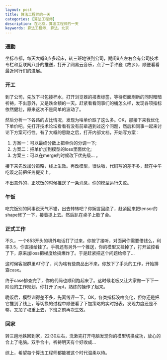 ```yaml
---
layout: post
title: 算法工程师的一天
categories: [算法工程师]
description: 在北京，算法工程师的一天
keywords: 算法工程师, 算法，北京
---
```


### 通勤
坐标帝都，每天大概8点多起床，转三班地铁到公司，期间9点左右会有公司技术专栏和互联网八卦的推送，打开了网易云音乐，点了一手许巍《故乡》，顺便看看最近同行们的进展。

### 开工
到了公司，先放下书包接杯水，打开浏览器的报表标签，等待页面刷新的同时暗暗祈祷，不出意外，又是跌金额的一天。赶紧看看同事们的桶怎么样，发现各项指标依然健壮，原来这次不是简单的波动了。

然后分析一下各路的占比情况，发现为啥单价跌了这么多。OK，那接下来我优化下单价吧。先打开技术论坛看看有没有前辈遇到过这个问题，然后和同事一起来讨论下方案可行性。有了大概的思路之后，打开内部文档，开始写方案：
1. 方案一：可以最终分数上把单价的分调一下;
2. 方案二：把单价加到模型的loss里面优化;
3. 方案三：可以在merge的时候改下优先级... 。

接下来先改加分策略，线上生效。再改模型，很快嗷，代码写的差不多，赶在中午吃饭之前把任务提交上。

不出意外的，正吃饭的时候推送了一条消息，你的模型运行失败。

### 午饭
吃完饭别的同事说天气不错，出去转转吧？你婉言回绝了，赶紧回来把tensor的shape修了一下，接着提上去。然后趴在桌子上歇了会。

### 正式工作
不久，一个853开头的境外电话打了过来，你按了接听，对面问你需要借钱么，利率3.5，你直接给挂了。手机还有另外一个推送，你的模型又挂掉了，打开监控看了下，原来加loss把梯度给搞爆炸了。于是赶紧把这个问题给修了...

这时候客服群里AT你了，问为啥有些商品出不来，你放下了手头的工作，开始排查case。

终于case排查完了，你的代码也顺利跑起来了。这时候老板又让大家做一下下一阶段的工作规划，你打开了ppt，熟练的操作了起来。

晚饭后，模型训得差不多，先离线评一下。OK，各类指标没啥变化，但你还是把它推到了线上，等切换的过程中顺便看了下加策略的实时报表，发现力度还是不够，又加了权重上去，下班之前再次生效。

### 回家
转三趟地铁回到家，22:30左右，洗漱完打开电脑发现你的模型切换成功，放心的合上了电脑。双手合十，祈祷明天有个好收成…

综上，希望每个算法工程师都能被这个时代温柔以待。
